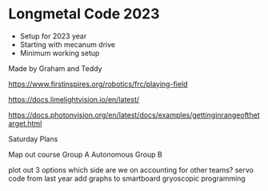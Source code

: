 # Longmetal Code 2023
- Setup for 2023 year
- Starting with mecanum drive
- Minimum working setup


Made by Graham and Teddy

https://www.firstinspires.org/robotics/frc/playing-field

https://docs.limelightvision.io/en/latest/

https://docs.photonvision.org/en/latest/docs/examples/gettinginrangeofthetarget.html


Saturday Plans

Map out course Group A
Autonomous Group B

plot out 3 options
which side are we on
accounting for other teams?
servo code from last year
add graphs to smartboard
gryoscopic programming

